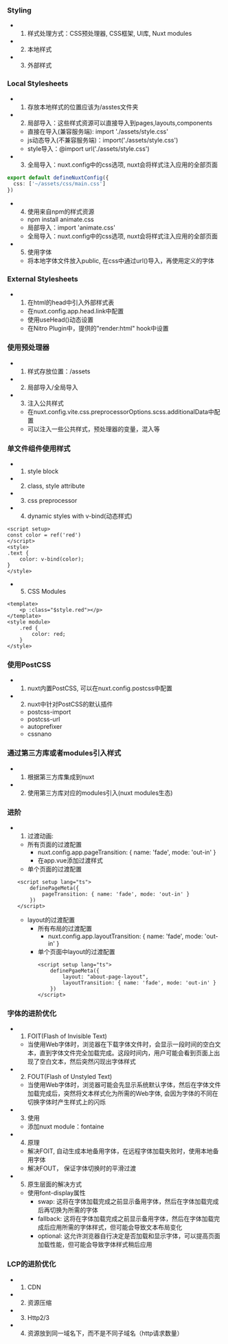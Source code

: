 ### Styling
- 1. 样式处理方式：CSS预处理器, CSS框架, UI库, Nuxt modules
- 2. 本地样式
- 3. 外部样式


### Local Stylesheets
- 1. 存放本地样式的位置应该为/asstes文件夹
- 2. 局部导入：这些样式资源可以直接导入到pages,layouts,components
    - 直接在导入(兼容服务端): import './assets/style.css'
    - js动态导入(不兼容服务端)：import('./assets/style.css')
    - style导入：@import url('./assets/style.css')
- 3. 全局导入：nuxt.config中的css选项, nuxt会将样式注入应用的全部页面
```ts
export default defineNuxtConfig({
  css: ['~/assets/css/main.css']
})
```
- 4. 使用来自npm的样式资源
    - npm install animate.css
    - 局部导入：import 'animate.css'
    - 全局导入：nuxt.config中的css选项, nuxt会将样式注入应用的全部页面
- 5. 使用字体
    - 将本地字体文件放入public, 在css中通过url()导入，再使用定义的字体

### External Stylesheets
- 1. 在html的head中引入外部样式表
    - 在nuxt.config.app.head.link中配置
    - 使用useHead()动态设置
    - 在Nitro Plugin中，提供的"render:html" hook中设置


### 使用预处理器
- 1. 样式存放位置：/assets
- 2. 局部导入/全局导入
- 3. 注入公共样式
    - 在nuxt.config.vite.css.preprocessorOptions.scss.additionalData中配置
    - 可以注入一些公共样式，预处理器的变量，混入等


### 单文件组件使用样式
- 1. style block
- 2. class, style attribute
- 3. css preprocessor
- 4. dynamic styles with v-bind(动态样式)
```vue
<script setup>
const color = ref('red')
</script>
<style>
.text {
    color: v-bind(color);
}
</style>
```
- 5. CSS Modules
```vue
<template>
    <p :class="$style.red"></p>
</template>
<style module>
    .red {
        color: red;
    }
</style>
```

### 使用PostCSS
- 1. nuxt内置PostCSS, 可以在nuxt.config.postcss中配置
- 2. nuxt中针对PostCSS的默认插件
    - postcss-import
    - postcss-url
    - autoprefixer
    - cssnano

### 通过第三方库或者modules引入样式
- 1. 根据第三方库集成到nuxt
- 2. 使用第三方库对应的modules引入(nuxt modules生态)

### 进阶
- 1. 过渡动画: <Transition />
    - 所有页面的过渡配置
        - nuxt.config.app.pageTransition: { name: 'fade', mode: 'out-in' }
        - 在app.vue添加过渡样式
    - 单个页面的过渡配置
    ```vue
    <script setup lang="ts">
        definePageMeta({
            pageTransition: { name: 'fade', mode: 'out-in' }
        })
    </script>
    ```
    - layout的过渡配置
        - 所有布局的过渡配置
            - nuxt.config.app.layoutTransition: { name: 'fade', mode: 'out-in' }
        - 单个页面中layout的过渡配置
            ```vue
            <script setup lang="ts">
                definePgaeMeta({
                    layout: "about-page-layout",
                    layoutTransition: { name: 'fade', mode: 'out-in' }
                })
            </script>
            ```

### 字体的进阶优化
- 1. FOIT(Flash of Invisible Text)
    - 当使用Web字体时，浏览器在下载字体文件时，会显示一段时间的空白文本，直到字体文件完全加载完成。这段时间内，用户可能会看到页面上出现了空白文本，然后突然闪现出字体样式
- 2. FOUT(Flash of Unstyled Text)
    - 当使用Web字体时，浏览器可能会先显示系统默认字体，然后在字体文件加载完成后，突然将文本样式化为所需的Web字体, 会因为字体的不同在切换字体时产生样式上的闪烁
- 3. 使用
    - 添加nuxt module：fontaine
- 4. 原理
    - 解决FOIT, 自动生成本地备用字体，在远程字体加载失败时，使用本地备用字体
    - 解决FOUT， 保证字体切换时的平滑过渡
- 5. 原生层面的解决方式
    - 使用font-display属性
        - swap: 这将在字体加载完成之前显示备用字体，然后在字体加载完成后再切换为所需的字体
        - fallback: 这将在字体加载完成之前显示备用字体，然后在字体加载完成后应用所需的字体样式，但可能会导致文本布局变化
        - optional: 这允许浏览器自行决定是否加载和显示字体，可以提高页面加载性能，但可能会导致字体样式稍后应用

### LCP的进阶优化
- 1. CDN
- 2. 资源压缩
- 3. Http2/3
- 4. 资源放到同一域名下，而不是不同子域名（http请求数量）
